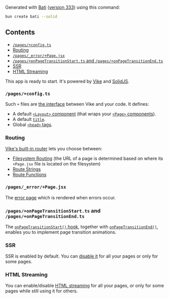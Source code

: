 Generated with [Bati](https://batijs.dev) ([version 333](https://www.npmjs.com/package/create-bati/v/0.0.333)) using this command:

```sh
bun create bati --solid
```

## Contents

* [`/pages/+config.ts`](#pagesconfigts)
* [Routing](#routing)
* [`/pages/_error/+Page.jsx`](#pages_errorpagejsx)
* [`/pages/+onPageTransitionStart.ts` and `/pages/+onPageTransitionEnd.ts`](#pagesonpagetransitionstartts-and-pagesonpagetransitionendts)
* [SSR](#ssr)
* [HTML Streaming](#html-streaming)

This app is ready to start. It's powered by [Vike](https://vike.dev) and [SolidJS](https://www.solidjs.com/guides/getting-started).

### `/pages/+config.ts`

Such `+` files are [the interface](https://vike.dev/config) between Vike and your code. It defines:

* A default [`<Layout>` component](https://vike.dev/Layout) (that wraps your [`<Page>` components](https://vike.dev/Page)).
* A default [`title`](https://vike.dev/title).
* Global [`<head>` tags](https://vike.dev/head-tags).

### Routing

[Vike's built-in router](https://vike.dev/routing) lets you choose between:

* [Filesystem Routing](https://vike.dev/filesystem-routing) (the URL of a page is determined based on where its `+Page.jsx` file is located on the filesystem)
* [Route Strings](https://vike.dev/route-string)
* [Route Functions](https://vike.dev/route-function)

### `/pages/_error/+Page.jsx`

The [error page](https://vike.dev/error-page) which is rendered when errors occur.

### `/pages/+onPageTransitionStart.ts` and `/pages/+onPageTransitionEnd.ts`

The [`onPageTransitionStart()` hook](https://vike.dev/onPageTransitionStart), together with [`onPageTransitionEnd()`](https://vike.dev/onPageTransitionEnd), enables you to implement page transition animations.

### SSR

SSR is enabled by default. You can [disable it](https://vike.dev/ssr) for all your pages or only for some pages.

### HTML Streaming

You can enable/disable [HTML streaming](https://vike.dev/stream) for all your pages, or only for some pages while still using it for others.

